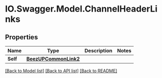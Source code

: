 # IO.Swagger.Model.ChannelHeaderLinks
## Properties

Name | Type | Description | Notes
------------ | ------------- | ------------- | -------------
**Self** | [**BeezUPCommonLink2**](BeezUPCommonLink2.md) |  | 

[[Back to Model list]](../README.md#documentation-for-models) [[Back to API list]](../README.md#documentation-for-api-endpoints) [[Back to README]](../README.md)

